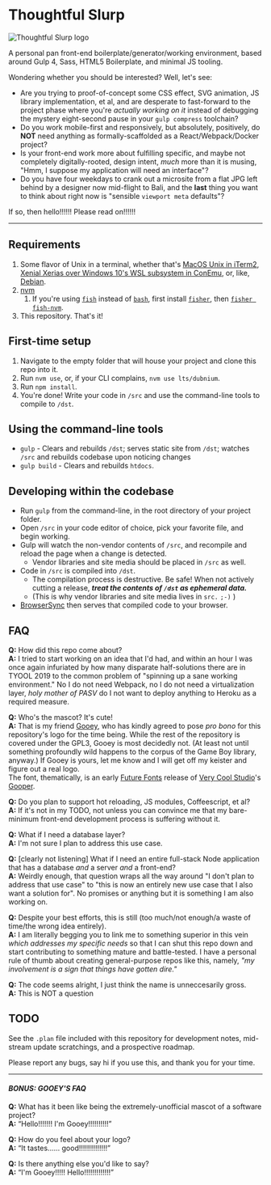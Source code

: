 # Thoughtful Slurp
![Thoughtful Slurp logo](https://i.imgur.com/x568fbD.png)

A personal pan front-end boilerplate/generator/working environment, based around Gulp 4, Sass, HTML5 Boilerplate, and minimal JS tooling.

Wondering whether you should be interested? Well, let's see:

- Are you trying to proof-of-concept some CSS effect, SVG animation, JS library implementation, et al, and are desperate to fast-forward to the project phase where you're _actually working on it_ instead of debugging the mystery eight-second pause in your `gulp compress` toolchain?
- Do you work mobile-first and responsively, but absolutely, positively, do **NOT** need anything as formally-scaffolded as a React/Webpack/Docker project?
- Is your front-end work more about fulfilling specific, and maybe not completely digitally-rooted, design intent, _much_ more than it is musing, "Hmm, I suppose my application will need an interface"?
- Do you have four weekdays to crank out a microsite from a flat JPG left behind by a designer now mid-flight to Bali, and the **last** thing you want to think about right now is "sensible `viewport meta` defaults"?

If so, then hello!!!!!! Please read on!!!!!!

---

## Requirements
1. Some flavor of Unix in a terminal, whether that's [MacOS Unix in iTerm2](https://medium.com/@grace.m.nolan/terminal-for-beginners-e492ba10902a), [Xenial Xerias over Windows 10's WSL subsystem in ConEmu](http://wsl-guide.org/en/latest/installation.html), or, like, [Debian](https://i.imgur.com/8b7BmRw.gif).
1. [nvm](https://github.com/nvm-sh/nvm)
    1. If you're using [`fish`](https://fishshell.com/) instead of [`bash`](https://www.youtube.com/watch?v=VfKJxowxBb4), first install [`fisher`](https://github.com/jorgebucaran/fisher), then [`fisher fish-nvm`](https://github.com/jorgebucaran/fish-nvm).
1. This repository. That's it!


## First-time setup
1. Navigate to the empty folder that will house your project and clone this repo into it.
1. Run `nvm use`, or, if your CLI complains, `nvm use lts/dubnium`.
1. Run `npm install`.
1. You're done! Write your code in `/src` and use the command-line tools to compile to `/dst`.


## Using the command-line tools
- `gulp` - Clears and rebuilds `/dst`; serves static site from `/dst`; watches `/src` and rebuilds codebase upon noticing changes
- `gulp build` - Clears and rebuilds `htdocs`.


## Developing within the codebase
- Run `gulp` from the command-line, in the root directory of your project folder.
- Open `/src` in your code editor of choice, pick your favorite file, and begin working.
- Gulp will watch the non-vendor contents of `/src`, and recompile and reload the page when a change is detected.
  - Vendor libraries and site media should be placed in `/src` as well.
- Code in `/src` is compiled into `/dst`.
  - The compilation process is destructive. Be safe! When not actively cutting a release, __*treat the contents of `/dst` as ephemeral data.*__
  - (This is why vendor libraries and site media lives in `src.` `;-)` )
- [BrowserSync](https://www.browsersync.io/) then serves that compiled code to your browser.


## FAQ
**Q:** How did this repo come about?  
**A:** I tried to start working on an idea that I'd had, and within an hour I was once again infuriated by how many disparate half-solutions there are in TYOOL 2019 to the common problem of "spinning up a sane working environment." No I do not need Webpack, no I do not need a virtualization layer, _holy mother of PASV_ do I not want to deploy anything to Heroku as a required measure.

**Q:** Who's the mascot? It's cute!  
**A:** That is my friend [Gooey](https://kirby.fandom.com/wiki/Gooey), who has kindly agreed to pose _pro bono_ for this repository's logo for the time being. While the rest of the repository is covered under the GPL3, Gooey is most decidedly not. (At least not until something profoundly wild happens to the corpus of the Game Boy library, anyway.) If Gooey is yours, let me know and I will get off my keister and figure out a real logo.  
The font, thematically, is an early [Future Fonts](https://medium.com/future-fonts/introducing-futurefonts-xyz-8c0569777db6) release of [Very Cool Studio](https://www.verycoolstudio.com/)'s [Gooper](https://www.futurefonts.xyz/very-cool-studio/gooper).

**Q:** Do you plan to support hot reloading, JS modules, Coffeescript, et al?  
**A:** If it's not in my TODO, not unless you can convince me that my bare-minimum front-end development process is suffering without it.

**Q:** What if I need a database layer?  
**A:** I'm not sure I plan to address this use case.

**Q:** \[clearly not listening\] What if I need an entire full-stack Node application that has a database _and_ a server _and_ a front-end?  
**A:** Weirdly enough, that question wraps all the way around "I don't plan to address that use case" to "this is now an entirely new use case that I also want a solution for". No promises or anything but it is something I am also working on.

**Q:** Despite your best efforts, this is still (too much/not enough/a waste of time/the wrong idea entirely).  
**A:** I am literally begging you to link me to something superior in this vein _which addresses my specific needs_ so that I can shut this repo down and start contributing to something mature and battle-tested. I have a personal rule of thumb about creating general-purpose repos like this, namely, _"my involvement is a sign that things have gotten dire."_

**Q:** The code seems alright, I just think the name is unneccesarily gross.  
**A:** This is NOT a question


## TODO
See the `.plan` file included with this repository for development notes, mid-stream update scratchings, and a prospective roadmap.

Please report any bugs, say hi if you use this, and thank you for your time.

---

#### _BONUS: GOOEY'S FAQ_
**Q:** What has it been like being the extremely-unofficial mascot of a software project?  
**A:** “Hello!!!!!!! I'm Gooey!!!!!!!!!!”

**Q:** How do you feel about your logo?  
**A:** “It tastes...... good!!!!!!!!!!!!!!”

**Q:** Is there anything else you'd like to say?  
**A:** “I'm Gooey!!!!! Hello!!!!!!!!!!!!!”
